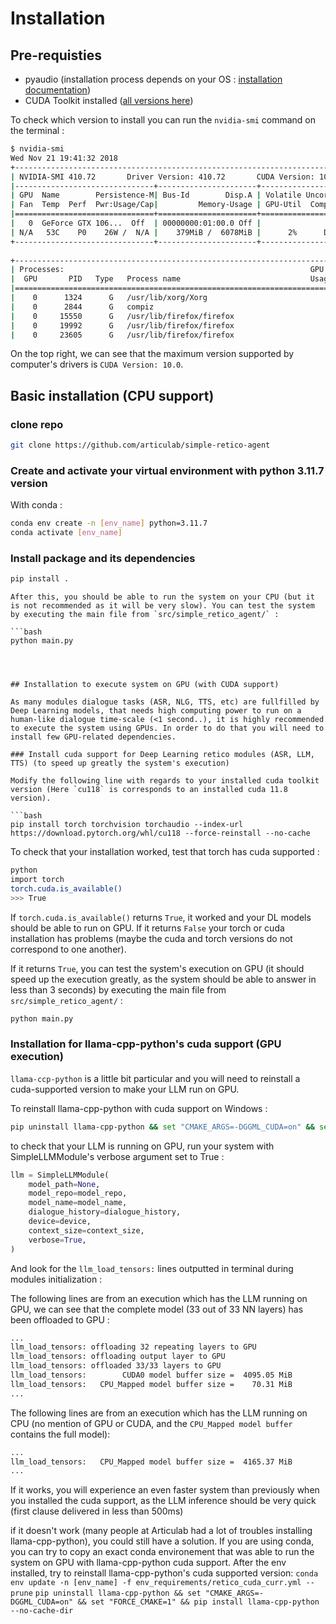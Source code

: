 # Installation

## Pre-requisties

- pyaudio (installation process depends on your OS : [installation documentation](https://pypi.org/project/PyAudio/))
- CUDA Toolkit installed ([all versions here](https://developer.nvidia.com/cuda-toolkit-archive))

To check which version to install you can run the `nvidia-smi` command on the terminal :

```bash
$ nvidia-smi
Wed Nov 21 19:41:32 2018       
+-----------------------------------------------------------------------------+
| NVIDIA-SMI 410.72       Driver Version: 410.72       CUDA Version: 10.0     |
|-------------------------------+----------------------+----------------------+
| GPU  Name        Persistence-M| Bus-Id        Disp.A | Volatile Uncorr. ECC |
| Fan  Temp  Perf  Pwr:Usage/Cap|         Memory-Usage | GPU-Util  Compute M. |
|===============================+======================+======================|
|   0  GeForce GTX 106...  Off  | 00000000:01:00.0 Off |                  N/A |
| N/A   53C    P0    26W /  N/A |    379MiB /  6078MiB |      2%      Default |
+-------------------------------+----------------------+----------------------+
                                                                               
+-----------------------------------------------------------------------------+
| Processes:                                                       GPU Memory |
|  GPU       PID   Type   Process name                             Usage      |
|=============================================================================|
|    0      1324      G   /usr/lib/xorg/Xorg                           225MiB |
|    0      2844      G   compiz                                       146MiB |
|    0     15550      G   /usr/lib/firefox/firefox                       1MiB |
|    0     19992      G   /usr/lib/firefox/firefox                       1MiB |
|    0     23605      G   /usr/lib/firefox/firefox                       1MiB |
```

On the top right, we can see that the maximum version supported by computer's drivers is `CUDA Version: 10.0`.

## Basic installation (CPU support)

### clone repo

```bash
git clone https://github.com/articulab/simple-retico-agent
```

### Create and activate your virtual environment with python 3.11.7 version

With conda :

```bash
conda env create -n [env_name] python=3.11.7
conda activate [env_name]
```

### Install package and its dependencies

```bash
pip install .
```

```{note}
After this, you should be able to run the system on your CPU (but it is not recommended as it will be very slow). You can test the system by executing the main file from `src/simple_retico_agent/` :

```bash
python main.py
```

```



## Installation to execute system on GPU (with CUDA support)

As many modules dialogue tasks (ASR, NLG, TTS, etc) are fullfilled by Deep Learning models, that needs high computing power to run on a human-like dialogue time-scale (<1 second..), it is highly recommended to execute the system using GPUs. In order to do that you will need to install few GPU-related dependencies.

### Install cuda support for Deep Learning retico modules (ASR, LLM, TTS) (to speed up greatly the system's execution)

Modify the following line with regards to your installed cuda toolkit version (Here `cu118` is corresponds to an installed cuda 11.8 version).

```bash
pip install torch torchvision torchaudio --index-url https://download.pytorch.org/whl/cu118 --force-reinstall --no-cache
```

To check that your installation worked, test that torch has cuda supported :

```bash
python
import torch
torch.cuda.is_available()
>>> True
```

If `torch.cuda.is_available()` returns `True`, it worked and your DL models should be able to run on GPU. If it returns `False` your torch or cuda installation has problems (maybe the cuda and torch versions do not correspond to one another).

If it returns `True`, you can test the system's execution on GPU (it should speed up the execution greatly, as the system should be able to answer in less than 3 seconds) by executing the main file from `src/simple_retico_agent/` :

```bash
python main.py
```

### Installation for llama-cpp-python's cuda support (GPU execution)

`llama-ccp-python` is a little bit particular and you will need to reinstall a cuda-supported version to make your LLM run on GPU.

To reinstall llama-cpp-python with cuda support on Windows :

```bash
pip uninstall llama-cpp-python && set "CMAKE_ARGS=-DGGML_CUDA=on" && set "FORCE_CMAKE=1" && pip install --no-cache-dir llama-cpp-python 
```

to check that your LLM is running on GPU, run your system with SimpleLLMModule's verbose argument set to True :

```python
llm = SimpleLLMModule(
    model_path=None,
    model_repo=model_repo,
    model_name=model_name,
    dialogue_history=dialogue_history,
    device=device,
    context_size=context_size,
    verbose=True,
)
```

And look for the `llm_load_tensors:` lines outputted in terminal during modules initialization :

The following lines are from an execution which has the LLM running on GPU, we can see that the complete model (33 out of 33 NN layers) has been offloaded to GPU :

```bash
...
llm_load_tensors: offloading 32 repeating layers to GPU
llm_load_tensors: offloading output layer to GPU
llm_load_tensors: offloaded 33/33 layers to GPU
llm_load_tensors:        CUDA0 model buffer size =  4095.05 MiB
llm_load_tensors:   CPU_Mapped model buffer size =    70.31 MiB
...
```

The following lines are from an execution which has the LLM running on CPU (no mention of GPU or CUDA, and the `CPU_Mapped model buffer` contains the full model):

```bash
...
llm_load_tensors:   CPU_Mapped model buffer size =  4165.37 MiB
...
```

If it works, you will experience an even faster system than previously when you installed the cuda support, as the LLM inference should be very quick (first clause delivered in less than 500ms)

if it doesn't work (many people at Articulab had a lot of troubles installing llama-cpp-python), you could still have a solution. If you are using conda, you can try to copy an exact conda environement that was able to run the system on GPU with llama-cpp-python cuda support. After the env installed, try to reinstall llama-cpp-python's cuda supported version:
`conda env update -n [env_name] -f env_requirements/retico_cuda_curr.yml --prune`
`pip uninstall llama-cpp-python && set "CMAKE_ARGS=-DGGML_CUDA=on" && set "FORCE_CMAKE=1" && pip install llama-cpp-python --no-cache-dir`
